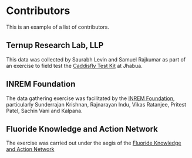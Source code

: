 # Contributors
This is an example of a list of contributors.

## Ternup Research Lab, LLP
This data was collected by Saurabh Levin and Samuel Rajkumar as part of an exercise to field test the [Caddisfly Test Kit](http://caddisfly.ternup.com) at Jhabua.

## INREM Foundation
The data gathering exercise was facilitated by the [INREM Foundation](http://inrem.in), particularly Sunderrajan Krishnan, Rajnarayan Indu, Vikas Ratanjee, Pritest Patel, Sachin Vani and Kalpana.

## Fluoride Knowledge and Action Network
The exercise was carried out under the aegis of the [Fluoride Knowledge and Action Network](http://fluorideindia.org)
